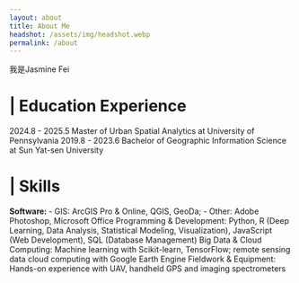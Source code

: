 ```yaml
---
layout: about
title: About Me
headshot: /assets/img/headshot.webp
permalink: /about
---
```


<!--This is a personal portfolio theme that I built from the ground up, using the [DevTips Starter Kit](http://devtipsstarterkit.com/) as a foundation for starting, and following closely the amazing tutorial by [Travis Neilson over at DevTips](https://www.youtube.com/watch?v=T6jKLsxbFg4&list=PL0CB3OvPhDA_STygmp3sDenx3UpdOMk7P). You can [check out the demo](lenpaul.github.io/portfolio-jekyll-theme/), and [fork the repository](https://github.com/LeNPaul/portfolio-jekyll-theme/fork), to get started.-->
我是Jasmine Fei

# | Education Experience

2024.8 - 2025.5  Master of Urban Spatial Analytics at University of Pennsylvania
2019.8 - 2023.6  Bachelor of Geographic Information Science at Sun Yat-sen University

# | Skills

<strong>Software: </strong>
    - GIS: ArcGIS Pro & Online, QGIS, GeoDa; 
    - Other: Adobe Photoshop, Microsoft Office
Programming & Development: Python, R (Deep Learning, Data Analysis, Statistical Modeling, Visualization),
JavaScript (Web Development), SQL (Database Management)
Big Data & Cloud Computing: Machine learning with Scikit-learn, TensorFlow; remote sensing data cloud
computing with Google Earth Engine
Fieldwork & Equipment: Hands-on experience with UAV, handheld GPS and imaging spectrometers